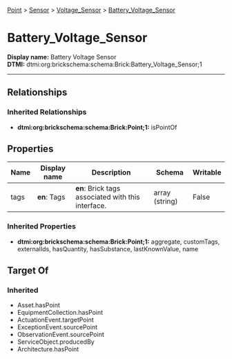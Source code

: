 [Point](../../Point.md) > [Sensor](../Sensor.md) > [Voltage_Sensor](Voltage_Sensor.md) > [Battery_Voltage_Sensor](.)
# Battery_Voltage_Sensor

**Display name:** Battery Voltage Sensor<br />
**DTMI:** dtmi:org:brickschema:schema:Brick:Battery_Voltage_Sensor;1

---
## Relationships
### Inherited Relationships
* **dtmi:org:brickschema:schema:Brick:Point;1:** isPointOf
## Properties
|Name|Display name|Description|Schema|Writable|
|-|-|-|-|-|
|tags|**en**: Tags|**en**: Brick tags associated with this interface.|array (string)|False|
### Inherited Properties
* **dtmi:org:brickschema:schema:Brick:Point;1:** aggregate, customTags, externalIds, hasQuantity, hasSubstance, lastKnownValue, name
## Target Of
### Inherited
* Asset.hasPoint
* EquipmentCollection.hasPoint
* ActuationEvent.targetPoint
* ExceptionEvent.sourcePoint
* ObservationEvent.sourcePoint
* ServiceObject.producedBy
* Architecture.hasPoint
